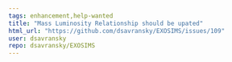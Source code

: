 ```yaml
---
tags: enhancement,help-wanted
title: "Mass Luminosity Relationship should be upated"
html_url: "https://github.com/dsavransky/EXOSIMS/issues/109"
user: dsavransky
repo: dsavransky/EXOSIMS
---
```


